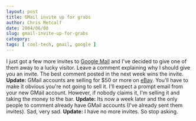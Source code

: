 ```yaml
---
layout: post
title: GMail invite up for grabs
author: Chris Metcalf
date: 2004/06/08
slug: gmail-invite-up-for-grabs
category: 
tags: [ cool-tech, gmail, google ]
---
```


I just got a few more invites to <a href="http://gmail.google.com">Google Mail</a> and I've decided to give one of them away to a lucky visitor.
Leave a comment explaining why I should give you an invite. The best comment posted in the next week wins the invite.
<strong class="alert">Update:</strong> GMail accounts are selling for $50 or more on <a href="http://search.ebay.com/gmail_W0QQsokeywordredirectZ1QQfromZR8">eBay</a>. You'll have to make it obvious you're not going to sell it. I'll expect a prompt email from your new GMail account. However, if nobody claims it, I'm selling it and taking the money to the bar.
<strong class="alert">Update:</strong> Its now a week later and the only people to comment already have GMail accounts (I've already sent them invites). Sad, very sad.
<strong class="alert">Update:</strong> I have no more invites. So stop asking.
